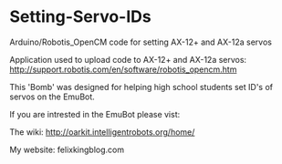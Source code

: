 # Setting-Servo-IDs
Arduino/Robotis_OpenCM code for setting AX-12+ and AX-12a servos

Application used to upload code to AX-12+ and AX-12a servos:
http://support.robotis.com/en/software/robotis_opencm.htm

This 'Bomb' was designed for helping high school students set ID's of servos on the EmuBot.


If you are intrested in the EmuBot please vist:

The wiki: http://oarkit.intelligentrobots.org/home/

My website: felixkingblog.com 

